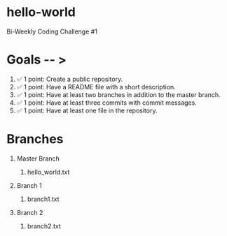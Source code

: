 # hello-world
Bi-Weekly Coding Challenge #1

# Goals -- > 
1. ✅ 1 point: Create a public repository.
2. ✅ 1 point: Have a README file with a short description.
3. ✅ 1 point: Have at least two branches in addition to the master branch. 
4. ✅ 1 point: Have at least three commits with commit messages. 
5. ✅ 1 point: Have at least one file in the repository. 

# Branches
1. Master Branch
   1. hello_world.txt

2. Branch 1
   1. branch1.txt

3. Branch 2
   1. branch2.txt
